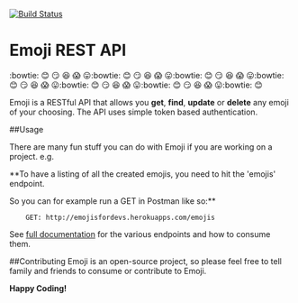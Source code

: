 [![Build Status](https://travis-ci.org/andela-fokosun/Checkpoint3.svg)](https://travis-ci.org/andela-fokosun/Checkpoint3)

# Emoji REST API
:bowtie: :blush: :smirk: :satisfied: :scream: :stuck_out_tongue::bowtie: :blush: :smirk: :satisfied: :scream: :stuck_out_tongue::bowtie: :blush: :smirk: :satisfied: :scream: :stuck_out_tongue::bowtie: :blush: :smirk: :satisfied: :scream: :stuck_out_tongue::bowtie: :blush: :smirk: :satisfied: :scream: :stuck_out_tongue::bowtie: :blush: :smirk: :satisfied: :scream: :stuck_out_tongue::bowtie: :blush:

Emoji is a RESTful API that allows you **get**, **find**, **update** or **delete** any emoji of your choosing. The API uses simple token based authentication.

##Usage

There are many fun stuff you can do with Emoji if you are working on a project. e.g.

**To have a listing of all the created emojis, you need to hit the 'emojis' endpoint.
 
So you can for example run a GET in Postman like so:**

        GET: http://emojisfordevs.herokuapps.com/emojis

See [full documentation](http://emojisfordevs.herokuapps.com) for the various endpoints and how to consume them.

##Contributing
Emoji is an open-source project, so please feel free to tell family and friends to consume or contribute to Emoji.

**Happy Coding!**
